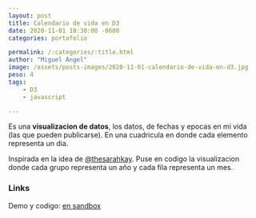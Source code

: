 ```yaml
---
layout: post
title: Calendario de vida en D3
date: 2020-11-01 18:30:00 -0600
categories: portafolio

permalink: /:categories/:title.html
author: "Miguel Ángel"
image: /assets/posts-images/2020-11-01-calendario-de-vida-en-d3.jpg
peso: 4
tags: 
    - D3
    - javascript

---
```


Es una **visualizacion de datos**, los datos, de fechas y epocas en mi vida (las que pueden publicarse). En una cuadricula en donde cada elemento representa un dia. 

Inspirada en la idea de [@thesarahkay](https://www.instagram.com/p/BxuxRrZh98i/?utm_source=ig_web_copy_link). Puse en codigo la visualizacion donde cada grupo representa un año y cada fila representa un mes.

### Links

Demo y codigo: [en sandbox](https://codesandbox.io/s/my-life-calendar-with-d3-iikwf3)

